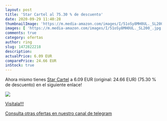 ```yaml
---
layout: post
title: 'Star Cartel al 75.30 % de descuento'
date: 2020-09-29 11:40:28
thumbnailImage: 'https://m.media-amazon.com/images/I/51oSy8MH0UL._SL200_.jpg'
images: [ 'https://m.media-amazon.com/images/I/51oSy8MH0UL._SL200_.jpg' ]
comments: true
category: ofertas
author: ring
slug: 1472822218
description:
actualPrice: 6.09 EUR
comparePrice: 24.66 EUR
inStock: true
---
```


Ahora mismo tienes [Star Cartel](https://www.amazon.com/dp/1472822218/?tag=redken08-20) a 6.09 EUR (original: 24.66 EUR) (75.30 %  de descuento) en el siguiente enlace!

[![](https://m.media-amazon.com/images/I/51oSy8MH0UL._SL200_.jpg)](https://www.amazon.com/dp/1472822218/?tag=redken08-20)

[Visítala!!!](https://www.amazon.com/dp/1472822218/?tag=redken08-20)

[Consulta otras ofertas en nuestro canal de telegram](https://t.me/s/ofertas25)
